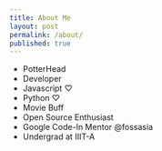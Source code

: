 ```yaml
---
title: About Me
layout: post
permalink: /about/
published: true
---
```


- PotterHead
- Developer
- Javascript ♡ 
- Python ♡ 
- Movie Buff 
- Open Source Enthusiast 
- Google Code-In Mentor @fossasia 
- Undergrad at IIIT-A

